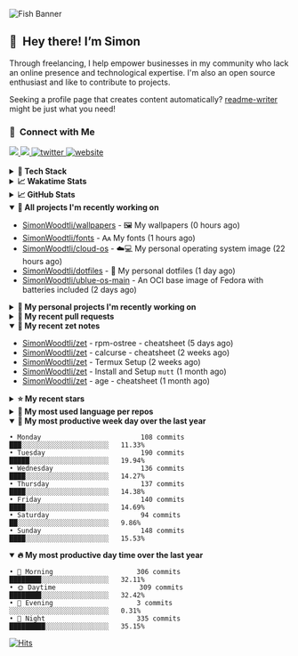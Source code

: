 ![Fish Banner](assets/fish.webp)

## 👋 &nbsp;Hey there! I’m Simon

Through freelancing, I help empower businesses in my community who lack
an online presence and technological expertise. I'm also an open source
enthusiast and like to contribute to projects.

Seeking a profile page that creates content automatically?
[readme-writer] might be just what you need!

### 🤝 &nbsp;Connect with Me

<div align="left">
<a href="https://linkedin.com/in/simonwoodtli" target="_blank">
<img src="https://img.shields.io/badge/linkedin-1E77B5?style=for-the-badge&logo=linkedin&logoColor=white alt=linkedin" />
</a>
<a href="https://github.com/simonwoodtli" target="_blank">
<img src="https://img.shields.io/badge/github-24292E?style=for-the-badge&logo=github&logoColor=white alt=github" />
</a>
<a href="https://twitter.com/simonwoodtlidev" target="_blank">
<img src="https://img.shields.io/badge/twitter-26a7de?style=for-the-badge&logo=twitter&logoColor=white" alt="twitter"/>
</a>
<a href="https://simonwoodtli.com" target="_blank">
<img src="https://img.shields.io/badge/website-E2925F?style=for-the-badge&logo=google-chrome&logoColor=white" alt="website"/>
</a>
</div>
<br/>


<details>
  <summary><b>🧰 Tech Stack</b></summary>
  <div align="center">

  ![JavaScript](https://img.shields.io/badge/-JavaScript-333333?style=flat&logo=javascript)&nbsp;
  ![HTML](https://img.shields.io/badge/-HTML-333333?style=flat&logo=HTML5)&nbsp;
  ![CSS](https://img.shields.io/badge/-CSS-333333?style=flat&logo=CSS3&logoColor=1572B6)&nbsp;
  ![Shell](https://img.shields.io/badge/-Bash-333333?style=flat&logo=shell)&nbsp;
  ![Python](https://img.shields.io/badge/-Python-333333?style=flat&logo=python)&nbsp;
  ![Go](https://img.shields.io/badge/-Go-333333?style=flat&logo=go)&nbsp;
  ![PostgreSQL](https://img.shields.io/badge/-PostgreSQL-333333?style=flat&logo=postgresql)&nbsp;
  ![MongoDB](https://img.shields.io/badge/-MongoDB-333333?style=flat&logo=mongodb)
  ![Node.js](https://img.shields.io/badge/-Node.js-333333?style=flat&logo=node.js)&nbsp;
  ![Bootstrap](https://img.shields.io/badge/-Bootstrap-333333?style=flat&logo=bootstrap&logoColor=563D7C)&nbsp;
  ![Git](https://img.shields.io/badge/-Git-333333?style=flat&logo=git)&nbsp;
  ![GitHub Actions](https://img.shields.io/badge/-GitHub%20Actions-333333?style=flat&logo=github)&nbsp;
  ![Docker](https://img.shields.io/badge/-Docker-333333?style=flat&logo=docker)&nbsp;
  ![Markdown](https://img.shields.io/badge/-Markdown-333333?style=flat&logo=markdown)&nbsp;
  ![Vim](https://img.shields.io/badge/-Vim-333333?style=flat&logo=vim)&nbsp;
  ![Linux](https://img.shields.io/badge/-Linux-333333?style=flat&logo=linux)&nbsp;
  </div>
</details>

<details>
  <summary><b>📈 Wakatime Stats</b></summary>
  <p align="center"><a href="https://wakatime.com/@SimonWoodtli">
  <img align="center" width="400" height="300" src="https://wakatime.com/share/@SimonWoodtli/7761bcef-e104-47d9-912a-dfd6bf08868b.svg" />
  </a>
  <a href="https://wakatime.com/@SimonWoodtli">
  <img align="center" width="400" height="300" src="https://wakatime.com/share/@SimonWoodtli/341953df-6a40-47b7-8220-ace4eabe0a17.svg" />
  </a></p>

  <h4><b>💬 I've been working with the following languages over the last 7 days</b></h4>

```
• Vim Script                     4 hrs 42 mins                  █████░░░░░░░░░░░░░░░░░░░░   21.55%
• RPMSpec                        4 hrs 9 mins                   █████░░░░░░░░░░░░░░░░░░░░   19.08%
• Bash                           3 hrs 3 mins                   ████░░░░░░░░░░░░░░░░░░░░░   14.05%
• sh                             2 hrs 50 mins                  ███░░░░░░░░░░░░░░░░░░░░░░   13.01%
• Python                         1 hr 11 mins                   █░░░░░░░░░░░░░░░░░░░░░░░░   5.49%
• Go                             1 hr 5 mins                    █░░░░░░░░░░░░░░░░░░░░░░░░   5%
• YAML                           54 mins                        █░░░░░░░░░░░░░░░░░░░░░░░░   4.15%
• dockerfile                     53 mins                        █░░░░░░░░░░░░░░░░░░░░░░░░   4.12%
• Markdown                       49 mins                        █░░░░░░░░░░░░░░░░░░░░░░░░   3.75%
• conf                           32 mins                        █░░░░░░░░░░░░░░░░░░░░░░░░   2.48%
• Text                           29 mins                        █░░░░░░░░░░░░░░░░░░░░░░░░   2.23%
• just                           23 mins                        ░░░░░░░░░░░░░░░░░░░░░░░░░   1.8%
• JavaScript                     19 mins                        ░░░░░░░░░░░░░░░░░░░░░░░░░   1.47%
• JSON                           11 mins                        ░░░░░░░░░░░░░░░░░░░░░░░░░   0.9%
• Other                          7 mins                         ░░░░░░░░░░░░░░░░░░░░░░░░░   0.57%
• Perl                           3 mins                         ░░░░░░░░░░░░░░░░░░░░░░░░░   0.24%
• tmux                           1 min                          ░░░░░░░░░░░░░░░░░░░░░░░░░   0.08%
• Docker                         0 secs                         ░░░░░░░░░░░░░░░░░░░░░░░░░   0.04%
```

  <h4>👷 I've been working on the following projects over the last 7 days</h4>

```
• cloud-os                       10 hrs 23 mins                 ████████████░░░░░░░░░░░░░   47.6%
• dotfiles                       5 hrs 44 mins                  ███████░░░░░░░░░░░░░░░░░░   26.29%
• Unknown Project                4 hrs 46 mins                  █████░░░░░░░░░░░░░░░░░░░░   21.92%
• Private                        27 mins                        █░░░░░░░░░░░░░░░░░░░░░░░░   2.07%
• cmd-zet                        12 mins                        ░░░░░░░░░░░░░░░░░░░░░░░░░   0.92%
• ublue-main                     7 mins                         ░░░░░░░░░░░░░░░░░░░░░░░░░   0.59%
• zet                            6 mins                         ░░░░░░░░░░░░░░░░░░░░░░░░░   0.48%
• vim-devdocs                    1 min                          ░░░░░░░░░░░░░░░░░░░░░░░░░   0.11%
```

  <h4><b>🛠️ I've been working with the following editors over the last 7 days</b></h4>

```
• Vim                            21 hrs 49 mins                 █████████████████████████   100%
```

  <h4><b>💻 I've been working with the following operating systems over the last 7 days</b></h4>

```
• Linux                          21 hrs 49 mins                 █████████████████████████   100%
```

</details>

<details>
  <summary><b>📈 GitHub Stats</b></summary>
  <div align="center"><a href="https://github.com/anuraghazra/github-readme-stats"><img
  src="https://github-readme-stats.vercel.app/api?username=simonwoodtli&show_icons=true&locale=en&theme=gruvbox"
  align="center" width="40%" height="20%"/></a>
  <a href="https://github-readme-streak-stats.herokuapp.com/"><img src="https://github-readme-streak-stats.herokuapp.com/?user=simonwoodtli&theme=gruvbox"
  align="center" width="40%" height="20%"/></a>
  </div>
</details>

<details open="">
  <summary><b>👷 All projects I'm recently working on</b></summary>

* [SimonWoodtli/wallpapers](https://github.com/SimonWoodtli/wallpapers) - 🖼️  My wallpapers (0 hours ago)
* [SimonWoodtli/fonts](https://github.com/SimonWoodtli/fonts) - 🗛 My fonts (1 hours ago)
* [SimonWoodtli/cloud-os](https://github.com/SimonWoodtli/cloud-os) - ☁️💻 My personal operating system image (22 hours ago)
* [SimonWoodtli/dotfiles](https://github.com/SimonWoodtli/dotfiles) - 🏡 My personal dotfiles (1 day ago)
* [SimonWoodtli/ublue-os-main](https://github.com/SimonWoodtli/ublue-os-main) - An OCI base image of Fedora with batteries included (2 days ago)

</details>
<details>
  <summary><b>🌱 My personal projects I'm recently working on</b></summary>

* [SimonWoodtli/wallpapers](https://github.com/SimonWoodtli/wallpapers) - 🖼️  My wallpapers (0 hours ago)
* [SimonWoodtli/fonts](https://github.com/SimonWoodtli/fonts) - 🗛 My fonts (1 hours ago)
* [SimonWoodtli/cloud-os](https://github.com/SimonWoodtli/cloud-os) - ☁️💻 My personal operating system image (22 hours ago)
* [SimonWoodtli/dotfiles](https://github.com/SimonWoodtli/dotfiles) - 🏡 My personal dotfiles (1 day ago)
* [SimonWoodtli/ublue-os-main](https://github.com/SimonWoodtli/ublue-os-main) - An OCI base image of Fedora with batteries included (2 days ago)

</details>
<details>
  <summary><b>🔨 My recent pull requests</b></summary>

* [feat: add wireguard-generate-keys script](https://github.com/SimonWoodtli/dotfiles-old/pull/14) on [SimonWoodtli/dotfiles-old](https://github.com/SimonWoodtli/dotfiles-old) (7 months ago)
* [feat: add video-to-gif script](https://github.com/SimonWoodtli/dotfiles-old/pull/13) on [SimonWoodtli/dotfiles-old](https://github.com/SimonWoodtli/dotfiles-old) (7 months ago)
* [feat: add spoof-mac-linux script](https://github.com/SimonWoodtli/dotfiles-old/pull/12) on [SimonWoodtli/dotfiles-old](https://github.com/SimonWoodtli/dotfiles-old) (7 months ago)
* [feat: add sp-tmux script](https://github.com/SimonWoodtli/dotfiles-old/pull/11) on [SimonWoodtli/dotfiles-old](https://github.com/SimonWoodtli/dotfiles-old) (7 months ago)
* [feat: add sp script](https://github.com/SimonWoodtli/dotfiles-old/pull/10) on [SimonWoodtli/dotfiles-old](https://github.com/SimonWoodtli/dotfiles-old) (7 months ago)

</details>
<details open="">
  <summary><b>📝 My recent zet notes</b></summary>

* [SimonWoodtli/zet](https://github.com/SimonWoodtli/zet/tree/3d9625f8bc632c595fa8b28b6f6f09026dd9eec2/20230418171555) - rpm-ostree - cheatsheet (5 days ago)
* [SimonWoodtli/zet](https://github.com/SimonWoodtli/zet/tree/ac39e3c3413746ceaca835b27435b1307b8ece5a/20230405141750) - calcurse - cheatsheet (2 weeks ago)
* [SimonWoodtli/zet](https://github.com/SimonWoodtli/zet/tree/048ec158f111c6e045c75a30f62ef4ab1aee72f4/20230402010650) - Termux Setup (2 weeks ago)
* [SimonWoodtli/zet](https://github.com/SimonWoodtli/zet/tree/922c07ce713a428d56ac4af1b8c8572533e26066/20230317140539) - Install and Setup `mutt` (1 month ago)
* [SimonWoodtli/zet](https://github.com/SimonWoodtli/zet/tree/322a3fb47e64015a1a697c6d21b3cdecf50d3f05/20230315195114) - age - cheatsheet (1 month ago)

</details>
<details>
  <summary><b>⭐ My recent stars</b></summary>

* [lm-sys/FastChat](https://github.com/lm-sys/FastChat) - The release repo for "Vicuna: An Open Chatbot Impressing GPT-4" (3 weeks ago)
* [mozilla/sops](https://github.com/mozilla/sops) - Simple and flexible tool for managing secrets (1 month ago)
* [casey/just](https://github.com/casey/just) - 🤖 Just a command runner (1 month ago)
* [ublue-os/main](https://github.com/ublue-os/main) - An OCI base image of Fedora with batteries included (1 month ago)
* [ublue-os/boxkit](https://github.com/ublue-os/boxkit) - A blingier starting image for Toolbx and Distrobox. (1 month ago)

</details>
<details>
  <summary><b>💬 My most used language per repos</b></summary>

```
• Shell                          8 repos                        ██████████████░░░░░░░░░░░   57.14%
• JavaScript                     1 repo                         ██░░░░░░░░░░░░░░░░░░░░░░░   7.14%
• CSS                            3 repos                        █████░░░░░░░░░░░░░░░░░░░░   21.43%
• Nix                            1 repo                         ██░░░░░░░░░░░░░░░░░░░░░░░   7.14%
• HTML                           1 repo                         ██░░░░░░░░░░░░░░░░░░░░░░░   7.14%
```

</details>
<details open="">
  <summary><b>📆 My most productive week day over the last year</b></summary>

```
• Monday                         108 commits                    ███░░░░░░░░░░░░░░░░░░░░░░   11.33%
• Tuesday                        190 commits                    █████░░░░░░░░░░░░░░░░░░░░   19.94%
• Wednesday                      136 commits                    ████░░░░░░░░░░░░░░░░░░░░░   14.27%
• Thursday                       137 commits                    ████░░░░░░░░░░░░░░░░░░░░░   14.38%
• Friday                         140 commits                    ████░░░░░░░░░░░░░░░░░░░░░   14.69%
• Saturday                       94 commits                     ██░░░░░░░░░░░░░░░░░░░░░░░   9.86%
• Sunday                         148 commits                    ████░░░░░░░░░░░░░░░░░░░░░   15.53%
```

</details>
<details open="">
  <summary><b>🔥 My most productive day time over the last year</b></summary>

```
• 🌅 Morning                     306 commits                    ████████░░░░░░░░░░░░░░░░░   32.11%
• 🌞 Daytime                     309 commits                    ████████░░░░░░░░░░░░░░░░░   32.42%
• 🌇 Evening                     3 commits                      ░░░░░░░░░░░░░░░░░░░░░░░░░   0.31%
• 🌃 Night                       335 commits                    █████████░░░░░░░░░░░░░░░░   35.15%
```

</details>

[![Hits](https://hits.seeyoufarm.com/api/count/incr/badge.svg?url=https%3A%2F%2Fgithub.com%2Fsimonwoodtli&count_bg=%23689D6A&title_bg=%23282828&icon=&icon_color=%23E7E7E7&title=views+%28today+%2F+total%29&edge_flat=false)](https://hits.seeyoufarm.com)

[readme-writer]: <https://github.com/SimonWoodtli/readme-writer>

